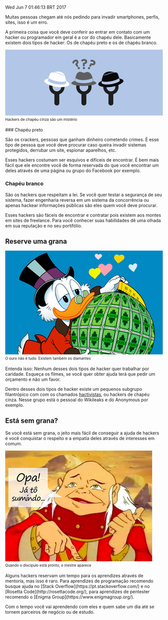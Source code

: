 Wed Jun  7 01:46:13 BRT 2017

Muitas pessoas chegam até nós pedindo para invadir smartphones, perfis, sites, isso é um erro.

A primeira coisa que você deve conferir ao entrar em contato com um hacker ou programador em geral é a cor do chapéu dele. Basicamente existem dois tipos de hacker: Os de chapéu preto e os de chapéu branco.

<div class="text-center">
<img src="/img/hackers.png">
<br>
<small>Hackers de chapéu cinza são um mistério</small>
</div>
<br>
### Chapéu preto 

São os crackers, pessoas que ganham dinheiro cometendo crimes. É esse tipo de pessoa que você deve procurar caso queira invadir sistemas protegidos, derrubar um site, espionar aparelhos, etc.

Esses hackers costumam ser esquivos e difíceis de encontrar. É bem mais fácil que ele encontre você de forma reservada do que você encontrar um deles através de uma página ou grupo do Facebook por exemplo.

### Chapéu branco

São os hackers que respeitam a lei. Se você quer testar a segurança de seu sistema, fazer engenharia reversa em um sistema da concorrência ou apenas hackear informações públicas são eles quem você deve procurar.

Esses hackers são fáceis de encontrar e contratar pois existem aos montes em sites de freelance. Para você conhecer suas habilidades dê uma olhada em sua reputação e no seu portifólio.

## Reserve uma grana
<div class="text-center">
<img src="/img/tio_patinhas.jpg">
<br>
<small>O ouro não é tudo. Existem também os diamantes</small>
</div>
<br>
Entenda isso: Nenhum desses dois tipos de hacker quer trabalhar por caridade. Esqueça os filmes, se você quer obter ajuda terá que pedir um orçamento e não um favor.

Dentro desses dois tipos de hacker existe um pequenos subgrupo filantrópico com com os chamados [hactivistas](https://pt.wikipedia.org/wiki/Hacktivismo), ou hackers de chapéu cinza. Nesse grupo está o pessoal do Wikileaks e do Anonymous por exemplo.

## Está sem grana?

Se você está sem grana, o jeito mais fácil de conseguir a ajuda de hackers é você conquistar o respeito e a empatia deles através de interesses em comum.

<div class="text-center">
<img src="/img/meste_dos_magos.jpg">
<br>
<small>Quando o discipulo está pronto, o mestre aparece</small>
</div>
<br>
Alguns hackers reservam um tempo para os aprendizes através de mentoria, mas isso é raro. Para aprendizes de programação recomendo busque ajuda no [Stack Overflow](https://pt.stackoverflow.com/) e no [Rosetta Code](http://rosettacode.org/), para aprendizes de pentester recomendo o [Enigma Group](https://www.enigmagroup.org/). 
 

Com o tempo você vai aprendendo com eles e quem sabe um dia até se tornem parceiros de negócio ou de estudo.
